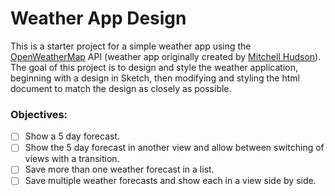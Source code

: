 # Weather App Design

This is a starter project for a simple weather app using the [OpenWeatherMap](https://openweathermap.org/api) API (weather app originally created by [Mitchell Hudson](https://github.com/soggybag/)). The goal of this project is to design and style the weather application, beginning with a design in Sketch, then modifying and styling the html document to match the design as closely as possible.

### Objectives:
- [ ] Show a 5 day forecast.
- [ ] Show the 5 day forecast in another view and allow between switching of views with a transition.
- [ ] Save more than one weather forecast in a list.
- [ ] Save multiple weather forecasts and show each in a view side by side.
